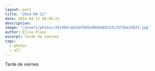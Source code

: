 ```yaml
---
layout: post
title: "2014-04-11"
date: 2014-04-11 08:49:21
description: 
image: "/assets/photos/201404/ab2defb05a989da69233c25f2be2d823.jpg"
author: Elise Plain
excerpt: Tarde de viernes
tags: 
  - photos
  - all
---
```


Tarde de viernes
<p></p>
